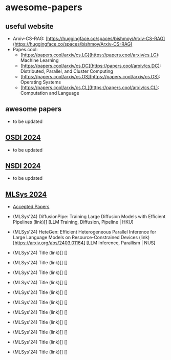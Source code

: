 # awesome-papers

## useful website

* Arxiv-CS-RAG: [https://huggingface.co/spaces/bishmoy/Arxiv-CS-RAG](https://huggingface.co/spaces/bishmoy/Arxiv-CS-RAG)
* Papes.cool:
  * [https://papers.cool/arxiv/cs.LG](https://papers.cool/arxiv/cs.LG): Machine Learning
  * [https://papers.cool/arxiv/cs.DC](https://papers.cool/arxiv/cs.DC): Distributed, Parallel, and Cluster Computing
  * [https://papers.cool/arxiv/cs.OS](https://papers.cool/arxiv/cs.OS): Operating Systems
  * [https://papers.cool/arxiv/cs.CL](https://papers.cool/arxiv/cs.CL): Computation and Language



## awesome papers
<!-- -------------------------------------------------------------------------- Template (DE NOT DELETE) -----------------------------------------------------------------------------
[Template] * (conf/trans/arxiv) Paper title (link)[http_source_link] [NOTE: key words / author / affiliation]
[Examples] * (NIPS'17) Attention Is All You Need (link)[https://arxiv.org/abs/1706.03762] [Attention | Google]
[Examples] * (Arxiv'24) Optimal Block-Level Draft Verification for Accelerating Speculative Decoding (link)[https://arxiv.org/abs/2403.10444] [Speculative Decoding | Google]
------------------------------------------------------------------------------- Template (DE NOT DELETE) ----------------------------------------------------------------------------- -->

* to be updated






## [OSDI 2024](https://www.usenix.org/conference/osdi24)
<!-- -------------------------------------------------------------------------- Template (DE NOT DELETE) -----------------------------------------------------------------------------
[Template] * (conf/trans/arxiv) Paper title (link)[http_source_link] [NOTE: key words / author / affiliation]
[Examples] * (OSDI'24) Attention Is All You Need (link)[https://arxiv.org/abs/1706.03762] [Attention | Google]
[Examples] * (OSDI'24) Optimal Block-Level Draft Verification for Accelerating Speculative Decoding (link)[https://arxiv.org/abs/2403.10444] [Speculative Decoding | Google]
------------------------------------------------------------------------------- Template (DE NOT DELETE) ----------------------------------------------------------------------------- -->

* to be updated





## [NSDI 2024](https://)
<!-- -------------------------------------------------------------------------- Template (DE NOT DELETE) -----------------------------------------------------------------------------
[Template] * (conf/trans/arxiv) Paper title (link)[http_source_link] [NOTE: key words / author / affiliation]
[Examples] * (NSDI'24) Attention Is All You Need (link)[https://arxiv.org/abs/1706.03762] [Attention | Google]
[Examples] * (NSDI'24) Optimal Block-Level Draft Verification for Accelerating Speculative Decoding (link)[https://arxiv.org/abs/2403.10444] [Speculative Decoding | Google]
------------------------------------------------------------------------------- Template (DE NOT DELETE) ----------------------------------------------------------------------------- -->

* to be updated




## [MLSys 2024](https://mlsys.org/virtual/2024/papers.html?filter=titles)
<!-- -------------------------------------------------------------------------- Template (DE NOT DELETE) -----------------------------------------------------------------------------
[Template] * (conf/trans/arxiv) Paper title (link)[http_source_link] [NOTE: key words / author / affiliation]
[Examples] * (MLSys'24) Attention Is All You Need (link)[https://arxiv.org/abs/1706.03762] [Attention | Google]
[Examples] * (MLSys'24) Optimal Block-Level Draft Verification for Accelerating Speculative Decoding (link)[https://arxiv.org/abs/2403.10444] [Speculative Decoding | Google]
------------------------------------------------------------------------------- Template (DE NOT DELETE) ----------------------------------------------------------------------------- -->
* [Accepted Papers](https://mlsys.org/Conferences/2024/AcceptedPapers)
  
* (MLSys'24) DiffusionPipe: Training Large Diffusion Models with Efficient Pipelines (link)[] [LLM Training, Diffusion, Pipeline | HKU]
* (MLSys'24) HeteGen: Efficient Heterogeneous Parallel Inference for Large Language Models on Resource-Constrained Devices (link)[https://arxiv.org/abs/2403.01164] [LLM Inference, Parallism | NUS]
* (MLSys'24) Title (link)[] []
* (MLSys'24) Title (link)[] []
* (MLSys'24) Title (link)[] []
* (MLSys'24) Title (link)[] []
* (MLSys'24) Title (link)[] []
* (MLSys'24) Title (link)[] []
* (MLSys'24) Title (link)[] []
* (MLSys'24) Title (link)[] []
* (MLSys'24) Title (link)[] []
* (MLSys'24) Title (link)[] []
* (MLSys'24) Title (link)[] []
















